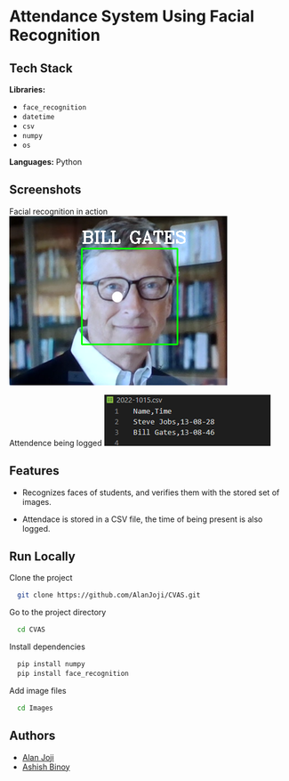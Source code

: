 
# Attendance System Using Facial Recognition 



## Tech Stack

**Libraries:** 
- `face_recognition`
- `datetime`
- `csv` 
- `numpy`
- `os`

**Languages:** Python


## Screenshots

Facial recognition in action
![App Screenshot](https://github.com/AlanJoji/CVAS/blob/main/image/recognition_in_action.PNG)

Attendence being logged
![App Screenshot](https://github.com/AlanJoji/CVAS/blob/main/image/csv_file_vscode.PNG)


## Features

- Recognizes faces of students, and verifies them with the stored set of images.

- Attendace is stored in a CSV file, the time of being present is also logged.




## Run Locally

Clone the project

```bash
  git clone https://github.com/AlanJoji/CVAS.git
```

Go to the project directory

```bash
  cd CVAS
```

Install dependencies

```bash
  pip install numpy
  pip install face_recognition
```

Add image files

```bash
  cd Images
```


## Authors

- [Alan Joji](https://github.com/AlanJoji)
- [Ashish Binoy](https://github.com/AshishBinoy)
